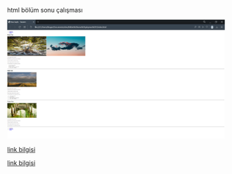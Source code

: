 html bölüm sonu çalışması



<img src="img\web sayfam.png">


[link bilgisi](https://github.com//oznurceyhan)


[link bilgisi](https://app.patika.dev/oznrcyhn)




